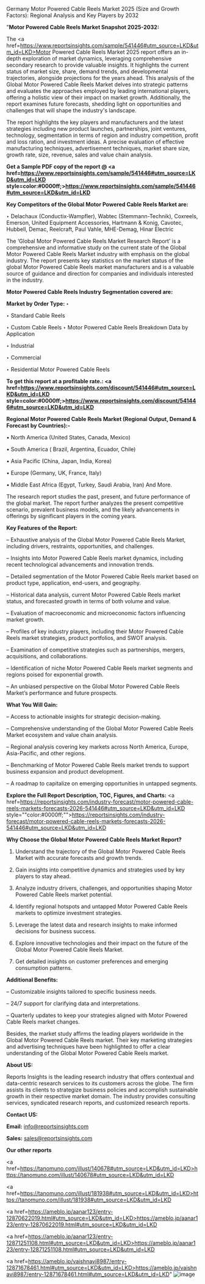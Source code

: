 Germany Motor Powered Cable Reels Market 2025 (Size and Growth Factors): Regional Analysis and Key Players by 2032

"<strong>Motor Powered Cable Reels Market Snapshot 2025-2032:</strong>

The <a href=https://www.reportsinsights.com/sample/541446#utm_source=LKD&utm_id=LKD>Motor Powered Cable Reels Market</a> 2025 report offers an in-depth exploration of market dynamics, leveraging comprehensive secondary research to provide valuable insights. It highlights the current status of market size, share, demand trends, and developmental trajectories, alongside projections for the years ahead. This analysis of the Global Motor Powered Cable Reels Market delves into strategic patterns and evaluates the approaches employed by leading international players, offering a holistic view of their impact on market growth. Additionally, the report examines future forecasts, shedding light on opportunities and challenges that will shape the industry's landscape.

The report highlights the key players and manufacturers and the latest strategies including new product launches, partnerships, joint ventures, technology, segmentation in terms of region and industry competition, profit and loss ration, and investment ideas. A precise evaluation of effective manufacturing techniques, advertisement techniques, market share size, growth rate, size, revenue, sales and value chain analysis.

<strong>Get a Sample PDF copy of the report @ <a href=https://www.reportsinsights.com/sample/541446#utm_source=LKD&utm_id=LKD style=color:#0000ff;>https://www.reportsinsights.com/sample/541446#utm_source=LKD&utm_id=LKD</a></strong>

<strong>Key Competitors of the Global Motor Powered Cable Reels Market are:</strong>

‣ Delachaux (Conductix-Wampfler), Wabtec (Stemmann-Technik), Coxreels, Emerson, United Equipment Accessories, Hartmann & Konig, Cavotec, Hubbell, Demac, Reelcraft, Paul Vahle, MHE-Demag, Hinar Electric

The ‘Global Motor Powered Cable Reels Market Research Report’ is a comprehensive and informative study on the current state of the Global Motor Powered Cable Reels Market industry with emphasis on the global industry. The report presents key statistics on the market status of the global Motor Powered Cable Reels market manufacturers and is a valuable source of guidance and direction for companies and individuals interested in the industry.

<strong>Motor Powered Cable Reels Industry Segmentation covered are:</strong>

<strong>Market by Order Type: </strong>
‣ 

‣ Standard Cable Reels

‣ Custom Cable Reels
‣ Motor Powered Cable Reels Breakdown Data by Application

‣ Industrial

‣ Commercial

‣ Residential
Motor Powered Cable Reels

<strong>To get this report at a profitable rate.: <a href=https://www.reportsinsights.com/discount/541446#utm_source=LKD&utm_id=LKD style=color:#0000ff;>https://www.reportsinsights.com/discount/541446#utm_source=LKD&utm_id=LKD</a></strong>

<strong>Regional Motor Powered Cable Reels Market (Regional Output, Demand &amp; Forecast by Countries):-</strong>

• North America (United States, Canada, Mexico)

• South America ( Brazil, Argentina, Ecuador, Chile)

• Asia Pacific (China, Japan, India, Korea)

• Europe (Germany, UK, France, Italy)

• Middle East Africa (Egypt, Turkey, Saudi Arabia, Iran) And More.

The research report studies the past, present, and future performance of the global market. The report further analyzes the present competitive scenario, prevalent business models, and the likely advancements in offerings by significant players in the coming years.

<strong>Key Features of the Report:</strong>

– Exhaustive analysis of the Global Motor Powered Cable Reels Market, including drivers, restraints, opportunities, and challenges.

– Insights into Motor Powered Cable Reels market dynamics, including recent technological advancements and innovation trends.

– Detailed segmentation of the Motor Powered Cable Reels market based on product type, application, end-users, and geography.

– Historical data analysis, current Motor Powered Cable Reels market status, and forecasted growth in terms of both volume and value.

– Evaluation of macroeconomic and microeconomic factors influencing market growth.

– Profiles of key industry players, including their Motor Powered Cable Reels market strategies, product portfolios, and SWOT analysis.

– Examination of competitive strategies such as partnerships, mergers, acquisitions, and collaborations.

– Identification of niche Motor Powered Cable Reels market segments and regions poised for exponential growth.

– An unbiased perspective on the Global Motor Powered Cable Reels Market’s performance and future prospects.

<strong>What You Will Gain:</strong>

– Access to actionable insights for strategic decision-making.

– Comprehensive understanding of the Global Motor Powered Cable Reels Market ecosystem and value chain analysis.

– Regional analysis covering key markets across North America, Europe, Asia-Pacific, and other regions.

– Benchmarking of Motor Powered Cable Reels market trends to support business expansion and product development.

– A roadmap to capitalize on emerging opportunities in untapped segments.

<strong>Explore the Full Report Description, TOC, Figures, and Charts:</strong>
<a href=https://reportsinsights.com/industry-forecast/motor-powered-cable-reels-markets-forecasts-2026-541446#utm_source=LKD&utm_id=LKD style=""color:#0000ff;"">https://reportsinsights.com/industry-forecast/motor-powered-cable-reels-markets-forecasts-2026-541446#utm_source=LKD&utm_id=LKD</a>

<strong>Why Choose the Global Motor Powered Cable Reels Market Report?</strong>

1. Understand the trajectory of the Global Motor Powered Cable Reels Market with accurate forecasts and growth trends.

2. Gain insights into competitive dynamics and strategies used by key players to stay ahead.

3. Analyze industry drivers, challenges, and opportunities shaping Motor Powered Cable Reels market potential.

4. Identify regional hotspots and untapped Motor Powered Cable Reels markets to optimize investment strategies.

5. Leverage the latest data and research insights to make informed decisions for business success.

6. Explore innovative technologies and their impact on the future of the Global Motor Powered Cable Reels Market.

7. Get detailed insights on customer preferences and emerging consumption patterns.

<strong>Additional Benefits:</strong>

– Customizable insights tailored to specific business needs.

– 24/7 support for clarifying data and interpretations.

– Quarterly updates to keep your strategies aligned with Motor Powered Cable Reels market changes.

Besides, the market study affirms the leading players worldwide in the Global Motor Powered Cable Reels market. Their key marketing strategies and advertising techniques have been highlighted to offer a clear understanding of the Global Motor Powered Cable Reels market.

<strong><strong>About US</strong>:</strong>

Reports Insights is the leading research industry that offers contextual and data-centric research services to its customers across the globe. The firm assists its clients to strategize business policies and accomplish sustainable growth in their respective market domain. The industry provides consulting services, syndicated research reports, and customized research reports.

<strong>Contact US:</strong>

<p class=><b>Email:</b> <a href=mailto:info@reportsinsights.com>info@reportsinsights.com</a></p>
<p class=><b>Sales:</b> <a href=mailto:sales@reportsinsights.com>sales@reportsinsights.com</a></p>

<strong>Our other reports</strong>

<a href=https://tanomuno.com/illust/140678#utm_source=LKD&utm_id=LKD>https://tanomuno.com/illust/140678#utm_source=LKD&utm_id=LKD</a>

<a href=https://tanomuno.com/illust/181938#utm_source=LKD&utm_id=LKD>https://tanomuno.com/illust/181938#utm_source=LKD&utm_id=LKD</a>

<a href=https://ameblo.jp/aanar123/entry-12870622019.html#utm_source=LKD&utm_id=LKD>https://ameblo.jp/aanar123/entry-12870622019.html#utm_source=LKD&utm_id=LKD</a>

<a href=https://ameblo.jp/aanar123/entry-12871251108.html#utm_source=LKD&utm_id=LKD>https://ameblo.jp/aanar123/entry-12871251108.html#utm_source=LKD&utm_id=LKD</a>

<a href=https://ameblo.jp/vaishnavi8987/entry-12871678461.html#utm_source=LKD&utm_id=LKD>https://ameblo.jp/vaishnavi8987/entry-12871678461.html#utm_source=LKD&utm_id=LKD</a>"
![image](https://github.com/user-attachments/assets/74c98900-ba92-4d3e-8edc-13d758fbc804)
